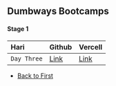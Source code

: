 ## Dumbways Bootcamps

#### Stage 1


| Hari |  Github     |  Vercell                |
| :-------- | :------- | :------------------------- |
| `Day Three` | [Link](https://github.com/ajizblast/personal-web/tree/day-3) | [Link](https://personal-web-1-git-day-3-ajizblast.vercel.app/) |

- [Back to First](https://github.com/ajizblast/personal-web) 
